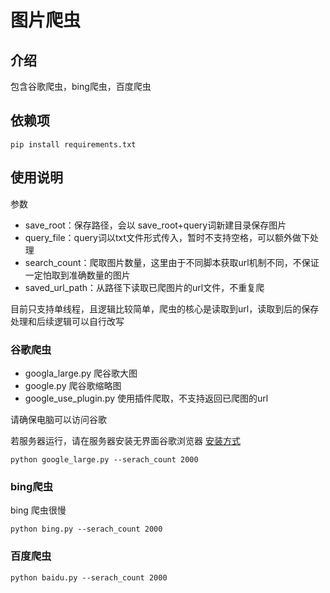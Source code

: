 # 图片爬虫
## 介绍
包含谷歌爬虫，bing爬虫，百度爬虫

## 依赖项
```
pip install requirements.txt
```

## 使用说明
参数
+ save_root：保存路径，会以 save_root+query词新建目录保存图片
+ query_file：query词以txt文件形式传入，暂时不支持空格，可以额外做下处理
+ search_count：爬取图片数量，这里由于不同脚本获取url机制不同，不保证一定怕取到准确数量的图片
+ saved_url_path：从路径下读取已爬图片的url文件，不重复爬

目前只支持单线程，且逻辑比较简单，爬虫的核心是读取到url，读取到后的保存处理和后续逻辑可以自行改写

### 谷歌爬虫
+ googla_large.py 爬谷歌大图
+ google.py 爬谷歌缩略图
+ google_use_plugin.py 使用插件爬取，不支持返回已爬图的url

请确保电脑可以访问谷歌

若服务器运行，请在服务器安装无界面谷歌浏览器 [安装方式](https://blog.csdn.net/qq_39147299/article/details/122588194)

```
python google_large.py --serach_count 2000
```

### bing爬虫
bing 爬虫很慢
```
python bing.py --serach_count 2000
```


### 百度爬虫
```
python baidu.py --serach_count 2000
```
